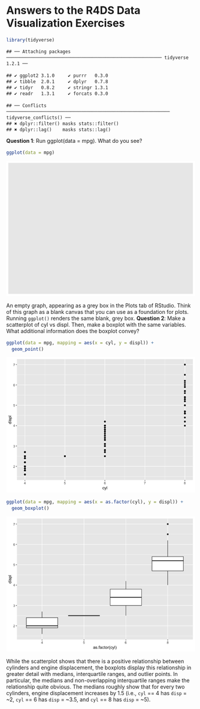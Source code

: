 Answers to the R4DS Data Visualization Exercises
================

``` r
library(tidyverse)
```

    ## ── Attaching packages ────────────────────────────────────────────────────────── tidyverse 1.2.1 ──

    ## ✔ ggplot2 3.1.0     ✔ purrr   0.3.0
    ## ✔ tibble  2.0.1     ✔ dplyr   0.7.8
    ## ✔ tidyr   0.8.2     ✔ stringr 1.3.1
    ## ✔ readr   1.3.1     ✔ forcats 0.3.0

    ## ── Conflicts ───────────────────────────────────────────────────────────── tidyverse_conflicts() ──
    ## ✖ dplyr::filter() masks stats::filter()
    ## ✖ dplyr::lag()    masks stats::lag()

**Question 1**: Run ggplot(data = mpg). What do you see?

``` r
ggplot(data = mpg)
```

![](02_r4ds-data-visualization-jal4kq_files/figure-markdown_github/unnamed-chunk-2-1.png)

An empty graph, appearing as a grey box in the Plots tab of RStudio. Think of this graph as a blank canvas that you can use as a foundation for plots. Running `ggplot()` renders the same blank, grey box. **Question 2**: Make a scatterplot of cyl vs displ. Then, make a boxplot with the same variables. What additional information does the boxplot convey?

``` r
ggplot(data = mpg, mapping = aes(x = cyl, y = displ)) +
  geom_point()
```

![](02_r4ds-data-visualization-jal4kq_files/figure-markdown_github/unnamed-chunk-3-1.png)

``` r
ggplot(data = mpg, mapping = aes(x = as.factor(cyl), y = displ)) +
  geom_boxplot()
```

![](02_r4ds-data-visualization-jal4kq_files/figure-markdown_github/unnamed-chunk-3-2.png)

While the scatterplot shows that there is a positive relationship between cylinders and engine displacement, the boxplots display this relationship in greater detail with medians, interquartile ranges, and outlier points. In particular, the medians and non-overlapping interquartile ranges make the relationship quite obvious. The medians roughly show that for every two cylinders, engine displacement increases by 1.5 (i.e., `cyl` == 4 has `disp` = ~2, `cyl` == 6 has `disp` = ~3.5, and `cyl` == 8 has `disp` = ~5).

